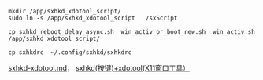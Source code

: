 ```shell
mkdir /app/sxhkd_xdotool_script/
sudo ln -s /app/sxhkd_xdotool_script   /sxScript

cp sxhkd_reboot_delay_async.sh  win_activ_or_boot_new.sh  win_activ.sh  /app/sxhkd_xdotool_script/

cp sxhkdrc  ~/.config/sxhkd/sxhkdrc

```


[sxhkd-xdotool.md](http://giteaz:3000/misc/sxhkd-xtotool/src/branch/main/sxhkd-xdotool.md)， [sxhkd(按键)+xdotool(X11窗口工具）](https://blog.csdn.net/hfcaoguilin/article/details/135623440#t0)